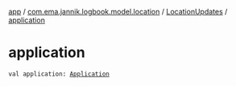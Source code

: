 [app](../../index.md) / [com.ema.jannik.logbook.model.location](../index.md) / [LocationUpdates](index.md) / [application](./application.md)

# application

`val application: `[`Application`](https://developer.android.com/reference/android/app/Application.html)